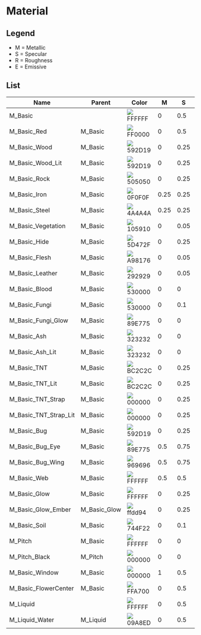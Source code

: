 # Material

## Legend

- M = Metallic
- S = Specular
- R = Roughness
- E = Emissive

## List

| Name                  | Parent       | Color                                                       | M    | S    | R    | E   |
| --------------------- | ------------ | ----------------------------------------------------------- | ---- | ---- | ---- | --- |
| M_Basic               |              | ![](https://via.placeholder.com/16/FFFFFF/?text=%20) FFFFFF | 0    | 0.5  | 0.5  | 0   |
| M_Basic_Red           | M_Basic      | ![](https://via.placeholder.com/16/FF0000/?text=%20) FF0000 | 0    | 0.5  | 0.5  | 0   |
| M_Basic_Wood          | M_Basic      | ![](https://via.placeholder.com/16/592D19/?text=%20) 592D19 | 0    | 0.25 | 0.75 | 0   |
| M_Basic_Wood_Lit      | M_Basic      | ![](https://via.placeholder.com/16/592D19/?text=%20) 592D19 | 0    | 0.25 | 0.75 | 1   |
| M_Basic_Rock          | M_Basic      | ![](https://via.placeholder.com/16/505050/?text=%20) 505050 | 0    | 0.25 | 0.75 | 0   |
| M_Basic_Iron          | M_Basic      | ![](https://via.placeholder.com/16/0F0F0F/?text=%20) 0F0F0F | 0.25 | 0.25 | 0.5  | 0   |
| M_Basic_Steel         | M_Basic      | ![](https://via.placeholder.com/16/4A4A4A/?text=%20) 4A4A4A | 0.25 | 0.25 | 0.25 | 0   |
| M_Basic_Vegetation    | M_Basic      | ![](https://via.placeholder.com/16/105910/?text=%20) 105910 | 0    | 0.05 | 0.5  | 0   |
| M_Basic_Hide          | M_Basic      | ![](https://via.placeholder.com/16/5D472F/?text=%20) 5D472F | 0    | 0.25 | 0.75 | 0   |
| M_Basic_Flesh         | M_Basic      | ![](https://via.placeholder.com/16/A98176/?text=%20) A98176 | 0    | 0.05 | 0.75 | 0   |
| M_Basic_Leather       | M_Basic      | ![](https://via.placeholder.com/16/292929/?text=%20) 292929 | 0    | 0.05 | 0.5  | 0   |
| M_Basic_Blood         | M_Basic      | ![](https://via.placeholder.com/16/530000/?text=%20) 530000 | 0    | 0    | 1    | 0   |
| M_Basic_Fungi         | M_Basic      | ![](https://via.placeholder.com/16/530000/?text=%20) 530000 | 0    | 0.1  | 0.75 | 0   |
| M_Basic_Fungi_Glow    | M_Basic      | ![](https://via.placeholder.com/16/89E775/?text=%20) 89E775 | 0    | 0    | 1    | 0.2 |
| M_Basic_Ash           | M_Basic      | ![](https://via.placeholder.com/16/323232/?text=%20) 323232 | 0    | 0    | 1    | 0   |
| M_Basic_Ash_Lit       | M_Basic      | ![](https://via.placeholder.com/16/323232/?text=%20) 323232 | 0    | 0    | 1    | 1   |
| M_Basic_TNT           | M_Basic      | ![](https://via.placeholder.com/16/BC2C2C/?text=%20) BC2C2C | 0    | 0.25 | 0.75 | 0   |
| M_Basic_TNT_Lit       | M_Basic      | ![](https://via.placeholder.com/16/BC2C2C/?text=%20) BC2C2C | 0    | 0.25 | 0.75 | 0.1 |
| M_Basic_TNT_Strap     | M_Basic      | ![](https://via.placeholder.com/16/000000/?text=%20) 000000 | 0    | 0.25 | 0.75 | 0   |
| M_Basic_TNT_Strap_Lit | M_Basic      | ![](https://via.placeholder.com/16/000000/?text=%20) 000000 | 0    | 0.25 | 0.75 | 0.1 |
| M_Basic_Bug           | M_Basic      | ![](https://via.placeholder.com/16/592D19/?text=%20) 592D19 | 0    | 0.25 | 0.75 | 0   |
| M_Basic_Bug_Eye       | M_Basic      | ![](https://via.placeholder.com/16/89E775/?text=%20) 89E775 | 0.5  | 0.75 | 0.25 | 0   |
| M_Basic_Bug_Wing      | M_Basic      | ![](https://via.placeholder.com/16/969696/?text=%20) 969696 | 0.5  | 0.75 | 0.25 | 0   |
| M_Basic_Web           | M_Basic      | ![](https://via.placeholder.com/16/FFFFFF/?text=%20) FFFFFF | 0.5  | 0.5  | 0.5  | 0   |
| M_Basic_Glow          | M_Basic      | ![](https://via.placeholder.com/16/FFFFFF/?text=%20) FFFFFF | 0    | 0.25 | 0.75 | 1   |
| M_Basic_Glow_Ember    | M_Basic_Glow | ![](https://via.placeholder.com/16/ffdd94/?text=%20) ffdd94 | 0    | 0.25 | 0.75 | 1   |
| M_Basic_Soil          | M_Basic      | ![](https://via.placeholder.com/16/744F22/?text=%20) 744F22 | 0    | 0.1  | 1    | 0   |
| M_Pitch               | M_Basic      | ![](https://via.placeholder.com/16/FFFFFF/?text=%20) FFFFFF | 0    | 0    | 1    | 0   |
| M_Pitch_Black         | M_Pitch      | ![](https://via.placeholder.com/16/000000/?text=%20) 000000 | 0    | 0    | 1    | 0   |
| M_Basic_Window        | M_Basic      | ![](https://via.placeholder.com/16/000000/?text=%20) 000000 | 1    | 0.5  | 0    | 0   |
| M_Basic_FlowerCenter  | M_Basic      | ![](https://via.placeholder.com/16/FFA700/?text=%20) FFA700 | 0    | 0.5  | 0.75 | 0   |
| M_Liquid              |              | ![](https://via.placeholder.com/16/FFFFFF/?text=%20) FFFFFF | 0    | 0.5  | 0.1  | 0   |
| M_Liquid_Water        | M_Liquid     | ![](https://via.placeholder.com/16/09A8ED/?text=%20) 09A8ED | 0    | 0.5  | 0.1  | 0   |
